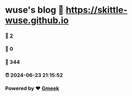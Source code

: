 # wuse's blog :link: https://skittle-wuse.github.io 
### :page_facing_up: [2](https://skittle-wuse.github.io/tag.html) 
### :speech_balloon: 0 
### :hibiscus: 344 
### :alarm_clock: 2024-06-23 21:15:52 
### Powered by :heart: [Gmeek](https://github.com/Meekdai/Gmeek)
